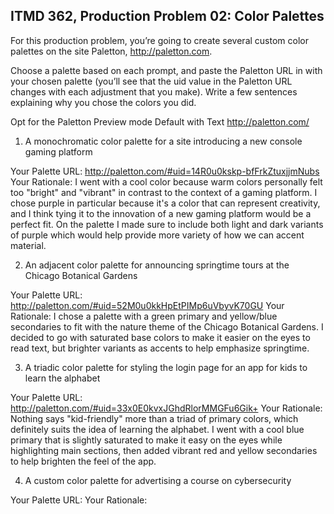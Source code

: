 ## ITMD 362, Production Problem 02: Color Palettes

For this production problem, you’re going to create several custom color palettes on the site
Paletton, http://paletton.com.

Choose a palette based on each prompt, and paste the Paletton URL in with your chosen palette
(you’ll see that the uid value in the Paletton URL changes with each adjustment that you make).
Write a few sentences explaining why you chose the colors you did.

Opt for the Paletton Preview mode Default with Text http://paletton.com/

1. A monochromatic color palette for a site introducing a new console gaming platform

Your Palette URL: http://paletton.com/#uid=14R0u0kskp-bfFrkZtuxjjmNubs
Your Rationale: I went with a cool color because warm colors personally felt too "bright" and "vibrant" in contrast to the context of a gaming platform. I chose purple in particular because it's a color that can represent creativity, and I think tying it to the innovation of a new gaming platform would be a perfect fit. On the palette I made sure to include both light and dark variants of purple which would help provide more variety of how we can accent material.

2. An adjacent color palette for announcing springtime tours at the Chicago Botanical Gardens

Your Palette URL: http://paletton.com/#uid=52M0u0kkHpEtPIMp6uVbyvK70GU
Your Rationale: I chose a palette with a green primary and yellow/blue secondaries to fit with the nature theme of the Chicago Botanical Gardens. I decided to go with saturated base colors to make it easier on the eyes to read text, but brighter variants as accents to help emphasize springtime.

3. A triadic color palette for styling the login page for an app for kids to learn the alphabet

Your Palette URL: http://paletton.com/#uid=33x0E0kvxJGhdRlorMMGFu6Gik+
Your Rationale: Nothing says "kid-friendly" more than a triad of primary colors, which definitely suits the idea of learning the alphabet. I went with a cool blue primary that is slightly saturated to make it easy on the eyes while highlighting main sections, then added vibrant red and yellow secondaries to help brighten the feel of the app.

4. A custom color palette for advertising a course on cybersecurity

Your Palette URL:
Your Rationale:
